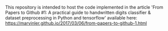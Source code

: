 This repository is intended to host the code implemented in the article 'From Papers to Github #1: A practical guide to handwritten digits classifier & dataset preprocessing in Python and tensorflow' available here: https://marvinler.github.io/2017/03/06/from-papers-to-github-1.html
